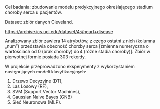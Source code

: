 Cel badania: zbudowanie modelu predykcyjnego określającego stadium choroby serca u pacjentów.

Dataset: zbiór danych Cleveland.

https://archive.ics.uci.edu/dataset/45/heart+disease

Analizowany zbiór zawiera 14 atrybutów, z czego ostatni z nich (kolumna „num”) przedstawia obecność choroby serca [zmienna numeryczna o wartościach od 0 (brak choroby) do 4 (różne stadia choroby)]. Zbiór w pierwotnej formie posiada 303 rekordy. 

W projekcie przeprowadzono eksperymenty z wykorzystaniem następujących modeli klasyfikacyjnych: 
1.	Drzewo Decyzyjne (DT),
2.	Las Losowy (RF), 
3.	SVM (Support Vector Machines), 
4.	Gaussian Naive Bayes (GNB) 
5.	Sieć Neuronowa (MLP). 
